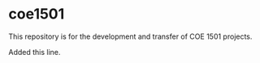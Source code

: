 # coe1501
This repository is for the development and transfer of COE 1501 projects.

Added this line.

